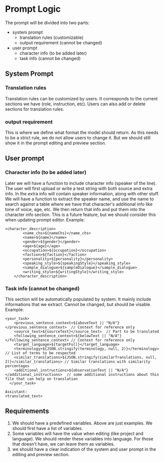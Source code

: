 # Prompt Logic
The prompt will be divided into two parts:
- system prompt
    - translation rules (customizable)
    - output requirement (cannot be changed)
- user prompt
    - character info (to be added later)
    - task info (cannot be changed)
## System Prompt
### Translation rules
Translation rules can be customized by users. It corresponds to the current sections we have (role, instruction, etc). Users can also add or delete sections for translation rules. 
### output requirement
This is where we define what format the model should return. As this needs to be a strict rule, we do not allow users to change it. But we should still show it in the prompt editing and preview section.
## User prompt
### Character info (to be added later)
Later we will have a function to include character info (speaker of the line). The user will first upload or write a test string with both source and extra info. In the extra info will contain speaker information, along with other stuff. We will have a function to extract the speaker name, and use the name to search against a table where we have that character's additional info like tone of voice, age, etc. We then return that info and put them into the character info section. This is a future feature, but we should consider this when updating prompt editor.
Example:
```
<character_description>
        <name_chs>${nameChs}</name_chs>
        <name>${name}</name>
        <gender>${gender}</gender>
        <age>${age}</age>
        <occupation>${occupation}</occupation>
        <faction>${faction}</faction>
        <personality>${personality}</personality>
        <speaking_style>${speakingStyle}</speaking_style>
        <sample_dialogue>${sampleDialogue}</sample_dialogue>
        <writing_style>${writingStyle}</writing_style>
    </character_description>
```

### Task info (cannot be changed)
This section will be automatically populated by system. It mainly include informations that we extract. Cannot be changed, but should be visable. 
Example:
```
<your_task>
    <previous_sentence_context>${aboveText || "N/A"}</previous_sentence_context>  // Context for reference only
    <source_text>${sourceText}</source_text>  // Part to be translated
    <following_sentence_context>${belowText || "N/A"}</following_sentence_context> // Context for reference only
    <target_language>${targetFull}</target_language>
    <terminology>${JSON.stringify(terminology, null, 2)}</terminology> // List of terms to be respected
    <similar_translations>${JSON.stringify(similarTranslations, null, 2)}</similar_translations> // Similar translations with similarity percentages
    <additional_instructions>${observationText || "N/A"}</additional_instructions>  // some additional instructions about this file that can help on translation
  </your_task>

Assistant:
<translated_text>
```
## Requirements
1. We should have a predefined variables. Above are just examples. We should first have a list of variables.
2. Some variables will have the value when editing (like project and language). We should render these variables into language. For those that doesn't have, we can leave them as variables. 
3. we should have a clear indication of the system and user prompt in the editing and preview section.

